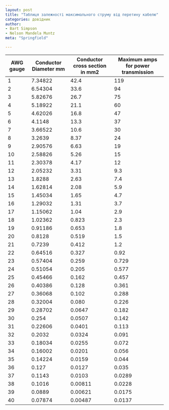 ```yaml
---
layout: post
title: "Таблиця залежності максимального струму від перетину кабелю"
categories: довідник
author:
- Bart Simpson
- Nelson Mandela Muntz
meta: "Springfield"

---
```


| AWG gauge | Conductor Diameter mm | Conductor cross section in mm2 | Maximum amps for power transmission |
|-----------|-----------------------|--------------------------------|-------------------------------------|
| 1         | 7.34822               | 42.4                           | 119                                 |
| 2         | 6.54304               | 33.6                           | 94                                  |
| 3         | 5.82676               | 26.7                           | 75                                  |
| 4         | 5.18922               | 21.1                           | 60                                  |
| 5         | 4.62026               | 16.8                           | 47                                  |
| 6         | 4.1148                | 13.3                           | 37                                  |
| 7         | 3.66522               | 10.6                           | 30                                  |
| 8         | 3.2639                | 8.37                           | 24                                  |
| 9         | 2.90576               | 6.63                           | 19                                  |
| 10        | 2.58826               | 5.26                           | 15                                  |
| 11        | 2.30378               | 4.17                           | 12                                  |
| 12        | 2.05232               | 3.31                           | 9.3                                 |
| 13        | 1.8288                | 2.63                           | 7.4                                 |
| 14        | 1.62814               | 2.08                           | 5.9                                 |
| 15        | 1.45034               | 1.65                           | 4.7                                 |
| 16        | 1.29032               | 1.31                           | 3.7                                 |
| 17        | 1.15062               | 1.04                           | 2.9                                 |
| 18        | 1.02362               | 0.823                          | 2.3                                 |
| 19        | 0.91186               | 0.653                          | 1.8                                 |
| 20        | 0.8128                | 0.519                          | 1.5                                 |
| 21        | 0.7239                | 0.412                          | 1.2                                 |
| 22        | 0.64516               | 0.327                          | 0.92                                |
| 23        | 0.57404               | 0.259                          | 0.729                               |
| 24        | 0.51054               | 0.205                          | 0.577                               |
| 25        | 0.45466               | 0.162                          | 0.457                               |
| 26        | 0.40386               | 0.128                          | 0.361                               |
| 27        | 0.36068               | 0.102                          | 0.288                               |
| 28        | 0.32004               | 0.080                          | 0.226                               |
| 29        | 0.28702               | 0.0647                         | 0.182                               |
| 30        | 0.254                 | 0.0507                         | 0.142                               |
| 31        | 0.22606               | 0.0401                         | 0.113                               |
| 32        | 0.2032                | 0.0324                         | 0.091                               |
| 33        | 0.18034               | 0.0255                         | 0.072                               |
| 34        | 0.16002               | 0.0201                         | 0.056                               |
| 35        | 0.14224               | 0.0159                         | 0.044                               |
| 36        | 0.127                 | 0.0127                         | 0.035                               |
| 37        | 0.1143                | 0.0103                         | 0.0289                              |
| 38        | 0.1016                | 0.00811                        | 0.0228                              |
| 39        | 0.0889                | 0.00621                        | 0.0175                              |
| 40        | 0.07874               | 0.00487                        | 0.0137                              |
